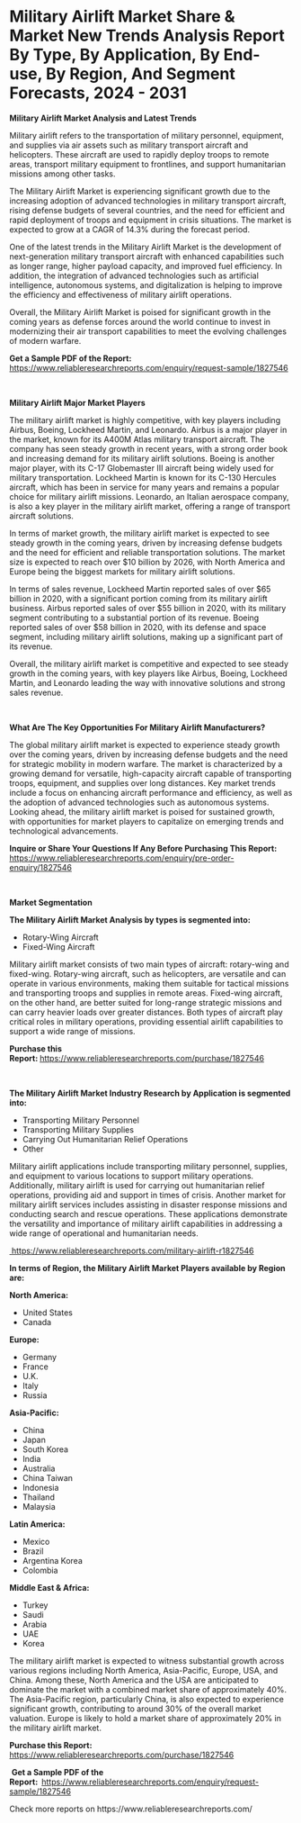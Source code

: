 <p><h1>Military Airlift Market Share & Market New Trends Analysis Report By Type, By Application, By End-use, By Region, And Segment Forecasts, 2024 - 2031</h1></p><p><strong>Military Airlift Market Analysis and Latest Trends</strong></p>
<p><p>Military airlift refers to the transportation of military personnel, equipment, and supplies via air assets such as military transport aircraft and helicopters. These aircraft are used to rapidly deploy troops to remote areas, transport military equipment to frontlines, and support humanitarian missions among other tasks.</p><p>The Military Airlift Market is experiencing significant growth due to the increasing adoption of advanced technologies in military transport aircraft, rising defense budgets of several countries, and the need for efficient and rapid deployment of troops and equipment in crisis situations. The market is expected to grow at a CAGR of 14.3% during the forecast period.</p><p>One of the latest trends in the Military Airlift Market is the development of next-generation military transport aircraft with enhanced capabilities such as longer range, higher payload capacity, and improved fuel efficiency. In addition, the integration of advanced technologies such as artificial intelligence, autonomous systems, and digitalization is helping to improve the efficiency and effectiveness of military airlift operations.</p><p>Overall, the Military Airlift Market is poised for significant growth in the coming years as defense forces around the world continue to invest in modernizing their air transport capabilities to meet the evolving challenges of modern warfare.</p></p>
<p><strong>Get a Sample PDF of the Report:&nbsp;</strong> <a href="https://www.reliableresearchreports.com/enquiry/request-sample/1827546">https://www.reliableresearchreports.com/enquiry/request-sample/1827546</a></p>
<p>&nbsp;</p>
<p><strong>Military Airlift Major Market Players</strong></p>
<p><p>The military airlift market is highly competitive, with key players including Airbus, Boeing, Lockheed Martin, and Leonardo. Airbus is a major player in the market, known for its A400M Atlas military transport aircraft. The company has seen steady growth in recent years, with a strong order book and increasing demand for its military airlift solutions. Boeing is another major player, with its C-17 Globemaster III aircraft being widely used for military transportation. Lockheed Martin is known for its C-130 Hercules aircraft, which has been in service for many years and remains a popular choice for military airlift missions. Leonardo, an Italian aerospace company, is also a key player in the military airlift market, offering a range of transport aircraft solutions.</p><p>In terms of market growth, the military airlift market is expected to see steady growth in the coming years, driven by increasing defense budgets and the need for efficient and reliable transportation solutions. The market size is expected to reach over $10 billion by 2026, with North America and Europe being the biggest markets for military airlift solutions.</p><p>In terms of sales revenue, Lockheed Martin reported sales of over $65 billion in 2020, with a significant portion coming from its military airlift business. Airbus reported sales of over $55 billion in 2020, with its military segment contributing to a substantial portion of its revenue. Boeing reported sales of over $58 billion in 2020, with its defense and space segment, including military airlift solutions, making up a significant part of its revenue.</p><p>Overall, the military airlift market is competitive and expected to see steady growth in the coming years, with key players like Airbus, Boeing, Lockheed Martin, and Leonardo leading the way with innovative solutions and strong sales revenue.</p></p>
<p>&nbsp;</p>
<p><strong>What Are The Key Opportunities For Military Airlift Manufacturers?</strong></p>
<p><p>The global military airlift market is expected to experience steady growth over the coming years, driven by increasing defense budgets and the need for strategic mobility in modern warfare. The market is characterized by a growing demand for versatile, high-capacity aircraft capable of transporting troops, equipment, and supplies over long distances. Key market trends include a focus on enhancing aircraft performance and efficiency, as well as the adoption of advanced technologies such as autonomous systems. Looking ahead, the military airlift market is poised for sustained growth, with opportunities for market players to capitalize on emerging trends and technological advancements.</p></p>
<p><strong>Inquire or Share Your Questions If Any Before Purchasing This Report:</strong> <a href="https://www.reliableresearchreports.com/enquiry/pre-order-enquiry/1827546">https://www.reliableresearchreports.com/enquiry/pre-order-enquiry/1827546</a></p>
<p>&nbsp;</p>
<p><strong>Market Segmentation</strong></p>
<p><strong>The Military Airlift Market Analysis by types is segmented into:</strong></p>
<p><ul><li>Rotary-Wing Aircraft</li><li>Fixed-Wing Aircraft</li></ul></p>
<p><p>Military airlift market consists of two main types of aircraft: rotary-wing and fixed-wing. Rotary-wing aircraft, such as helicopters, are versatile and can operate in various environments, making them suitable for tactical missions and transporting troops and supplies in remote areas. Fixed-wing aircraft, on the other hand, are better suited for long-range strategic missions and can carry heavier loads over greater distances. Both types of aircraft play critical roles in military operations, providing essential airlift capabilities to support a wide range of missions.</p></p>
<p><strong>Purchase this Report:&nbsp;</strong><a href="https://www.reliableresearchreports.com/purchase/1827546">https://www.reliableresearchreports.com/purchase/1827546</a></p>
<p>&nbsp;</p>
<p><strong>The Military Airlift Market Industry Research by Application is segmented into:</strong></p>
<p><ul><li>Transporting Military Personnel</li><li>Transporting Military Supplies</li><li>Carrying Out Humanitarian Relief Operations</li><li>Other</li></ul></p>
<p><p>Military airlift applications include transporting military personnel, supplies, and equipment to various locations to support military operations. Additionally, military airlift is used for carrying out humanitarian relief operations, providing aid and support in times of crisis. Another market for military airlift services includes assisting in disaster response missions and conducting search and rescue operations. These applications demonstrate the versatility and importance of military airlift capabilities in addressing a wide range of operational and humanitarian needs.</p></p>
<p><a href="https://www.reliableresearchreports.com/military-airlift-r1827546">&nbsp;https://www.reliableresearchreports.com/military-airlift-r1827546</a></p>
<p><strong>In terms of Region, the Military Airlift Market Players available by Region are:</strong></p>
<p>
    <p> <strong> North America: </strong>
        <ul>
            <li>United States</li>
            <li>Canada</li>
        </ul>
        </p> 
    <p> <strong> Europe: </strong>
        <ul>
            <li>Germany</li>
            <li>France</li>
            <li>U.K.</li>
            <li>Italy</li>
            <li>Russia</li>
        </ul>
        </p> 
    <p> <strong> Asia-Pacific: </strong>
        <ul>
            <li>China</li>
            <li>Japan</li>
            <li>South Korea</li>
            <li>India</li>
            <li>Australia</li>
            <li>China Taiwan</li>
            <li>Indonesia</li>
            <li>Thailand</li>
            <li>Malaysia</li>
        </ul>
        </p> 
    <p> <strong> Latin America: </strong>
        <ul>
            <li>Mexico</li>
            <li>Brazil</li>
            <li>Argentina Korea</li>
            <li>Colombia</li>
        </ul>
        </p> 
    <p> <strong> Middle East & Africa: </strong>
        <ul>
            <li>Turkey</li>
            <li>Saudi</li>
            <li>Arabia</li>
            <li>UAE</li>
            <li>Korea</li>
        </ul>
    </p>
    </p>
<p><p>The military airlift market is expected to witness substantial growth across various regions including North America, Asia-Pacific, Europe, USA, and China. Among these, North America and the USA are anticipated to dominate the market with a combined market share of approximately 40%. The Asia-Pacific region, particularly China, is also expected to experience significant growth, contributing to around 30% of the overall market valuation. Europe is likely to hold a market share of approximately 20% in the military airlift market.</p></p>
<p><strong>Purchase this Report: </strong><a href="https://www.reliableresearchreports.com/purchase/1827546">https://www.reliableresearchreports.com/purchase/1827546</a></p>
<p>&nbsp;<strong>Get a Sample PDF of the Report:&nbsp;&nbsp;</strong><a href="https://www.reliableresearchreports.com/enquiry/request-sample/1827546">https://www.reliableresearchreports.com/enquiry/request-sample/1827546</a></p>
<p><strong></strong></p>
<p>Check more reports on https://www.reliableresearchreports.com/</p>